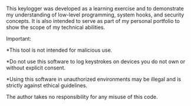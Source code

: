 This keylogger was developed as a learning exercise and to demonstrate my understanding of low-level programming, system hooks, and security concepts. 
It is also intended to serve as part of my personal portfolio to show the scope of my technical abilities.

Important:

*This tool is not intended for malicious use.

*Do not use this software to log keystrokes on devices you do not own or without explicit consent.

*Using this software in unauthorized environments may be illegal and is strictly against ethical guidelines.

The author takes no responsibility for any misuse of this code.
